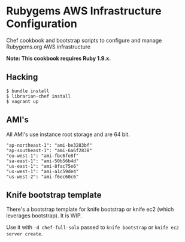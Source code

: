 # Rubygems AWS Infrastructure Configuration

Chef cookbook and bootstrap scripts to configure and manage Rubygems.org AWS infrastructure

**Note: This cookbook requires Ruby 1.9.x.**

## Hacking

    $ bundle install
    $ librarian-chef install
    $ vagrant up

## AMI's

All AMI's use instance root storage and are 64 bit.

    "ap-northeast-1": "ami-be3283bf"
    "ap-southeast-1": "ami-6a6f2838"
    "eu-west-1": "ami-fbc6fe8f"
    "sa-east-1": "ami-50b56b4d"
    "us-east-1": "ami-8fac75e6"
    "us-west-1": "ami-a1c59de4"
    "us-west-2": "ami-f6ec60c6"

## Knife bootstrap template

There's a bootstrap template for knife bootstrap or knife ec2 (which
leverages bootstrap). It is WIP.

Use it with `-d chef-full-solo` passed to `knife bootstrap` or
`knife ec2 server create`.
